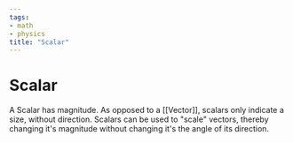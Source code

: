 ```yaml
---
tags:
- math
- physics
title: "Scalar"
---
```

# Scalar
A Scalar has magnitude. As opposed to a [[Vector]], scalars only indicate a size, without direction. Scalars can be used to "scale" vectors, thereby changing it's magnitude without changing it's the angle of its direction.
